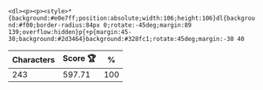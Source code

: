 `<dl><p><p><style>*{background:#e0e7ff;position:absolute;width:106;height:106}dl{background:#f00;border-radius:84px 0;rotate:-45deg;margin:89 139;overflow:hidden}p{+p{margin:45-30;background:#2d3464}background:#328fc1;rotate:45deg;margin:-30 40`

| Characters | Score 🏆 | %   |
| ---------- | -------- | --- |
| 243        | 597.71   | 100 |
